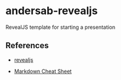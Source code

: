 # andersab-revealjs
RevealJS template for starting a presentation


## References

* [revealjs](https://github.com/hakimel/reveal.js)

* [Markdown Cheat Sheet](https://github.com/adam-p/markdown-here/wiki/Markdown-Cheatsheet)

